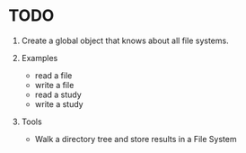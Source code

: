 # TODO

1. Create a global object that knows about all file systems.

2. Examples
    - read a file
    - write a file
    - read a study
    - write a study

2. Tools
    - Walk a directory tree and store results in a File System